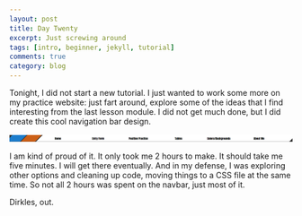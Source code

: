```yaml
---
layout: post
title: Day Twenty
excerpt: Just screwing around
tags: [intro, beginner, jekyll, tutorial]
comments: true
category: blog
---
```


Tonight, I did not start a new tutorial. I just wanted to work some more on my practice website: just fart around, explore some of the ideas that I find interesting from the last lesson module. I did not get much done, but I did create this cool navigation bar design.

![Navigation Bar](/images/nav_bar.png)

I am kind of proud of it. It only took me 2 hours to make. It should take me five minutes. I will get there eventually. And in my defense, I was exploring other options and cleaning up code, moving things to a CSS file at the same time. So not all 2 hours was spent on the navbar, just most of it. 

Dirkles, out.
